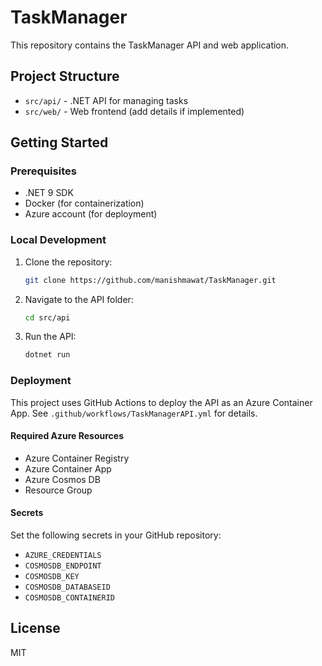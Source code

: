 # TaskManager

This repository contains the TaskManager API and web application.

## Project Structure

- `src/api/` - .NET API for managing tasks
- `src/web/` - Web frontend (add details if implemented)

## Getting Started

### Prerequisites
- .NET 9 SDK
- Docker (for containerization)
- Azure account (for deployment)

### Local Development
1. Clone the repository:
   ```sh
   git clone https://github.com/manishmawat/TaskManager.git
   ```
2. Navigate to the API folder:
   ```sh
   cd src/api
   ```
3. Run the API:
   ```sh
   dotnet run
   ```

### Deployment
This project uses GitHub Actions to deploy the API as an Azure Container App. See `.github/workflows/TaskManagerAPI.yml` for details.

#### Required Azure Resources
- Azure Container Registry
- Azure Container App
- Azure Cosmos DB
- Resource Group

#### Secrets
Set the following secrets in your GitHub repository:
- `AZURE_CREDENTIALS`
- `COSMOSDB_ENDPOINT`
- `COSMOSDB_KEY`
- `COSMOSDB_DATABASEID`
- `COSMOSDB_CONTAINERID`

## License
MIT
